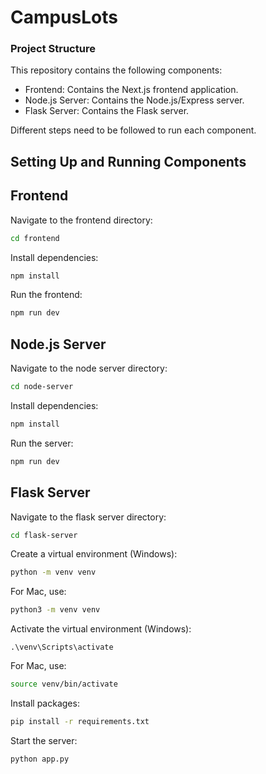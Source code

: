 # CampusLots

### Project Structure

This repository contains the following components:

- Frontend: Contains the Next.js frontend application.
- Node.js Server: Contains the Node.js/Express server.
- Flask Server: Contains the Flask server.


Different steps need to be followed to run each component.


## Setting Up and Running Components

## Frontend

Navigate to the frontend directory:
```sh
cd frontend
```

Install dependencies:
```sh
npm install
```

Run the frontend:
```sh
npm run dev
```

## Node.js Server

Navigate to the node server directory:
```sh
cd node-server
```

Install dependencies:
```sh
npm install
```

Run the server:
```sh
npm run dev
```

## Flask Server

Navigate to the flask server directory:
```sh
cd flask-server
```

Create a virtual environment (Windows):
```sh
python -m venv venv
```

For Mac, use:
```sh
python3 -m venv venv
```

Activate the virtual environment (Windows):
```shell
.\venv\Scripts\activate
```

For Mac, use:
```sh
source venv/bin/activate
```

Install packages:
```sh
pip install -r requirements.txt
```

Start the server:
```sh
python app.py
```